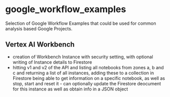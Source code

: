 # google_workflow_examples
Selection of Google Workflow Examples that could be used for common analysis based Google Projects.

## Vertex AI Workbench
- creation of Workbench Instance with security setting, with optional writing of Instance details to Firestore
- hitting v1 and v2 of the API and listing all notebooks from zones a, b and c and returning a list of all instances, adding these to a collection in Firestore
  being able to get information on a specific notebook, as well as stop, start and reset it - can optionally update the Firestore deocument for this instance as well as obtain info in a JSON object 
